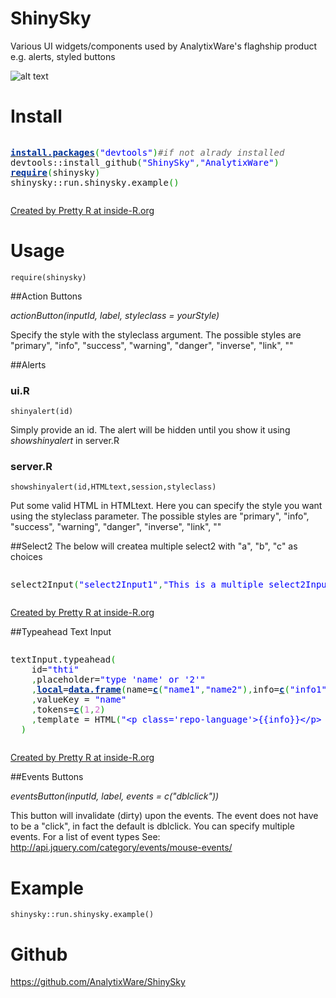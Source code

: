 ShinySky
========

Various UI widgets/components used by AnalytixWare's flaghship product e.g. alerts, styled buttons

![alt text](https://github.com/AnalytixWare/ShinySky/blob/master/screenshots/4.png?raw=true "Examples")


# Install
<div style="overflow:auto;"><div class="geshifilter"><pre class="r geshifilter-R" style="font-family:monospace;"><a href="http://inside-r.org/r-doc/utils/install.packages"><span style="color: #003399; font-weight: bold;">install.packages</span></a><span style="color: #009900;">&#40;</span><span style="color: #0000ff;">&quot;devtools&quot;</span><span style="color: #009900;">&#41;</span><span style="color: #666666; font-style: italic;">#if not alrady installed</span>
devtools<span style="">::</span>install_github<span style="color: #009900;">&#40;</span><span style="color: #0000ff;">&quot;ShinySky&quot;</span><span style="color: #339933;">,</span><span style="color: #0000ff;">&quot;AnalytixWare&quot;</span><span style="color: #009900;">&#41;</span>
<a href="http://inside-r.org/r-doc/base/require"><span style="color: #003399; font-weight: bold;">require</span></a><span style="color: #009900;">&#40;</span>shinysky<span style="color: #009900;">&#41;</span>
shinysky<span style="">::</span>run.shinysky.example<span style="color: #009900;">&#40;</span><span style="color: #009900;">&#41;</span></pre></div></div><p><a href="http://www.inside-r.org/pretty-r" title="Created by Pretty R at inside-R.org">Created by Pretty R at inside-R.org</a></p>


# Usage

```
require(shinysky)
```

##Action Buttons

_actionButton(inputId, label, styleclass = yourStyle)_

Specify the style with the  styleclass argument. The possible styles are "primary", "info", "success", "warning", "danger", "inverse", "link", "" 

##Alerts

### ui.R
```
shinyalert(id)
```

Simply provide an id. The alert will be hidden until you show it using _showshinyalert_ in server.R

### server.R
```
showshinyalert(id,HTMLtext,session,styleclass)
```

Put some valid HTML in HTMLtext. Here you can specify the style you want using the styleclass parameter. The possible styles are "primary", "info", "success", "warning", "danger", "inverse", "link", "" 

##Select2
The below will createa  multiple select2 with "a", "b", "c" as choices
<div style="overflow:auto;"><div class="geshifilter"><pre class="r geshifilter-R" style="font-family:monospace;">select2Input<span style="color: #009900;">&#40;</span><span style="color: #0000ff;">&quot;select2Input1&quot;</span><span style="color: #339933;">,</span><span style="color: #0000ff;">&quot;This is a multiple select2Input&quot;</span><span style="color: #339933;">,</span>choices=<a href="http://inside-r.org/r-doc/base/c"><span style="color: #003399; font-weight: bold;">c</span></a><span style="color: #009900;">&#40;</span><span style="color: #0000ff;">&quot;a&quot;</span><span style="color: #339933;">,</span><span style="color: #0000ff;">&quot;b&quot;</span><span style="color: #339933;">,</span><span style="color: #0000ff;">&quot;c&quot;</span><span style="color: #009900;">&#41;</span><span style="color: #339933;">,</span>selected=<a href="http://inside-r.org/r-doc/base/c"><span style="color: #003399; font-weight: bold;">c</span></a><span style="color: #009900;">&#40;</span><span style="color: #0000ff;">&quot;a&quot;</span><span style="color: #339933;">,</span><span style="color: #0000ff;">&quot;c&quot;</span><span style="color: #009900;">&#41;</span><span style="color: #339933;">,</span>multiple=<span style="color: #000000; font-weight: bold;">TRUE</span><span style="color: #009900;">&#41;</span></pre></div></div><p><a href="http://www.inside-r.org/pretty-r" title="Created by Pretty R at inside-R.org">Created by Pretty R at inside-R.org</a></p>

##Typeahead Text Input
<div style="overflow:auto;"><div class="geshifilter"><pre class="r geshifilter-R" style="font-family:monospace;">textInput.typeahead<span style="color: #009900;">&#40;</span>
    id=<span style="color: #0000ff;">&quot;thti&quot;</span>
    <span style="color: #339933;">,</span>placeholder=<span style="color: #0000ff;">&quot;type 'name' or '2'&quot;</span>
    <span style="color: #339933;">,</span><a href="http://inside-r.org/r-doc/base/local"><span style="color: #003399; font-weight: bold;">local</span></a>=<a href="http://inside-r.org/r-doc/base/data.frame"><span style="color: #003399; font-weight: bold;">data.frame</span></a><span style="color: #009900;">&#40;</span>name=<a href="http://inside-r.org/r-doc/base/c"><span style="color: #003399; font-weight: bold;">c</span></a><span style="color: #009900;">&#40;</span><span style="color: #0000ff;">&quot;name1&quot;</span><span style="color: #339933;">,</span><span style="color: #0000ff;">&quot;name2&quot;</span><span style="color: #009900;">&#41;</span><span style="color: #339933;">,</span>info=<a href="http://inside-r.org/r-doc/base/c"><span style="color: #003399; font-weight: bold;">c</span></a><span style="color: #009900;">&#40;</span><span style="color: #0000ff;">&quot;info1&quot;</span><span style="color: #339933;">,</span><span style="color: #0000ff;">&quot;info2&quot;</span><span style="color: #009900;">&#41;</span><span style="color: #009900;">&#41;</span>
    <span style="color: #339933;">,</span>valueKey = <span style="color: #0000ff;">&quot;name&quot;</span>
    <span style="color: #339933;">,</span>tokens=<a href="http://inside-r.org/r-doc/base/c"><span style="color: #003399; font-weight: bold;">c</span></a><span style="color: #009900;">&#40;</span><span style="color: #cc66cc;">1</span><span style="color: #339933;">,</span><span style="color: #cc66cc;">2</span><span style="color: #009900;">&#41;</span>
    <span style="color: #339933;">,</span>template = HTML<span style="color: #009900;">&#40;</span><span style="color: #0000ff;">&quot;&lt;p class='repo-language'&gt;{{info}}&lt;/p&gt; &lt;p class='repo-name'&gt;{{name}}&lt;/p&gt; &lt;p class='repo-description'&gt;You need to learn more CSS to customize this further&lt;/p&gt;&quot;</span><span style="color: #009900;">&#41;</span>
  <span style="color: #009900;">&#41;</span></pre></div></div><p><a href="http://www.inside-r.org/pretty-r" title="Created by Pretty R at inside-R.org">Created by Pretty R at inside-R.org</a></p>

##Events Buttons

_eventsButton(inputId, label, events = c("dblclick"))_

This button will invalidate (dirty) upon the events. The event does not have to be a "click", in fact the default is dblclick. You can specify multiple events. For a list of event types See: http://api.jquery.com/category/events/mouse-events/

# Example

```
shinysky::run.shinysky.example()
```

# Github

https://github.com/AnalytixWare/ShinySky


